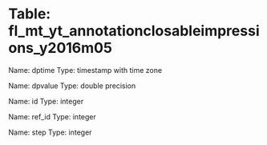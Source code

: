 Table: fl_mt_yt_annotationclosableimpressions_y2016m05
======================================================

Name: dptime
Type: timestamp with time zone

Name: dpvalue
Type: double precision

Name: id
Type: integer

Name: ref_id
Type: integer

Name: step
Type: integer

